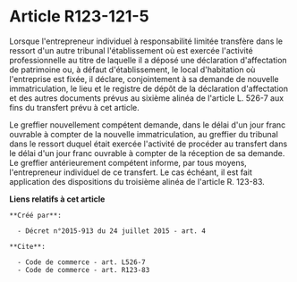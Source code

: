 # Article R123-121-5

Lorsque l'entrepreneur individuel à responsabilité limitée transfère dans le ressort d'un autre tribunal l'établissement où
est exercée l'activité professionnelle au titre de laquelle il a déposé une déclaration d'affectation de patrimoine ou, à
défaut d'établissement, le local d'habitation où l'entreprise est fixée, il déclare, conjointement à sa demande de nouvelle
immatriculation, le lieu et le registre de dépôt de la déclaration d'affectation et des autres documents prévus au sixième
alinéa de l'article L. 526-7 aux fins du transfert prévu à cet article. 

Le greffier nouvellement compétent demande, dans le délai d'un jour franc ouvrable à compter de la nouvelle immatriculation,
au greffier du tribunal dans le ressort duquel était exercée l'activité de procéder au transfert dans le délai d'un jour
franc ouvrable à compter de la réception de sa demande. Le greffier antérieurement compétent informe, par tous moyens,
l'entrepreneur individuel de ce transfert. Le cas échéant, il est fait application des dispositions du troisième alinéa de
l'article R. 123-83.

**Liens relatifs à cet article**

	**Créé par**:

	  - Décret n°2015-913 du 24 juillet 2015 - art. 4

	**Cite**:

	  - Code de commerce - art. L526-7
	  - Code de commerce - art. R123-83
